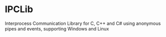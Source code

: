# IPCLib
Interprocess Communication Library for C, C++ and C# using anonymous pipes and events, supporting Windows and Linux

